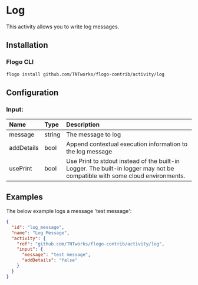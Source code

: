 <!--
title: Log
weight: 4615
-->

# Log
This activity allows you to write log messages.

## Installation

### Flogo CLI
```bash
flogo install github.com/TNTworks/flogo-contrib/activity/log
```

## Configuration

### Input:
| Name       | Type   | Description
|:---        | :---   | :---    
| message    | string | The message to log
| addDetails | bool   | Append contextual execution information to the log message
| usePrint   | bool   | Use Print to stdout instead of the built-in Logger. The built-in logger may not be compatible with some cloud environments. 

## Examples
The below example logs a message 'test message':

```json
{
  "id": "log_message",
  "name": "Log Message",
  "activity": {
    "ref": "github.com/TNTworks/flogo-contrib/activity/log",
    "input": {
      "message": "test message",
      "addDetails": "false"
    }
  }
}
```